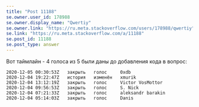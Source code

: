 ```yaml
---
title: "Post 11188"
se.owner.user_id: 178988
se.owner.display_name: "Qwertiy"
se.owner.link: "https://ru.meta.stackoverflow.com/users/178988/qwertiy"
se.link: "https://ru.meta.stackoverflow.com/a/11188"
se.post_id: 11188
se.post_type: answer
---
```

<p>Вот таймлайн - 4 голоса из 5 были даны до добавления кода в вопрос:</p>
<pre class="lang-none prettyprint-override"><code>2020-12-05 00:30:53Z   закрыть   голос     0xdb
2020-12-04 19:22:47Z   история   изменён   xmurik
2020-12-04 13:12:19Z   закрыть   голос     Victor VosMottor
2020-12-04 09:56:53Z   закрыть   голос     S. Nick
2020-12-04 07:21:33Z   закрыть   голос     aleksandr barakin
2020-12-04 05:14:03Z   закрыть   голос     Danis
</code></pre>
